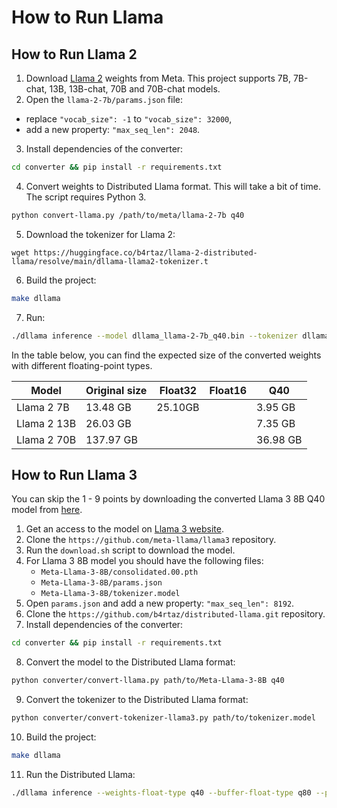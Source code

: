 # How to Run Llama

## How to Run Llama 2

1. Download [Llama 2](https://github.com/facebookresearch/llama) weights from Meta. This project supports 7B, 7B-chat, 13B, 13B-chat, 70B and 70B-chat models.
2. Open the `llama-2-7b/params.json` file:
  * replace `"vocab_size": -1` to `"vocab_size": 32000`,
  * add a new property: `"max_seq_len": 2048`.
3. Install dependencies of the converter:
```sh
cd converter && pip install -r requirements.txt
```
4. Convert weights to Distributed Llama format. This will take a bit of time. The script requires Python 3.
```sh
python convert-llama.py /path/to/meta/llama-2-7b q40
```
5. Download the tokenizer for Llama 2:
```
wget https://huggingface.co/b4rtaz/llama-2-distributed-llama/resolve/main/dllama-llama2-tokenizer.t
```
6. Build the project:
```bash
make dllama
```
7. Run:
```bash
./dllama inference --model dllama_llama-2-7b_q40.bin --tokenizer dllama-llama2-tokenizer.t --weights-float-type q40 --buffer-float-type q80 --prompt "Hello world" --steps 16 --nthreads 4
```

In the table below, you can find the expected size of the converted weights with different floating-point types.

| Model       | Original size | Float32  | Float16  | Q40      |
|-------------|---------------|----------|----------|----------|
| Llama 2 7B  | 13.48 GB      | 25.10GB  |          | 3.95 GB  |
| Llama 2 13B | 26.03 GB      |          |          | 7.35 GB  |
| Llama 2 70B | 137.97 GB     |          |          | 36.98 GB |

## How to Run Llama 3

You can skip the 1 - 9 points by downloading the converted Llama 3 8B Q40 model from [here](https://huggingface.co/b4rtaz/llama-3-8b-distributed-llama).

1. Get an access to the model on [Llama 3 website](https://llama.meta.com/llama-downloads).
2. Clone the `https://github.com/meta-llama/llama3` repository.
3. Run the `download.sh` script to download the model.
4. For Llama 3 8B model you should have the following files:
    - `Meta-Llama-3-8B/consolidated.00.pth`
    - `Meta-Llama-3-8B/params.json`
    - `Meta-Llama-3-8B/tokenizer.model`
5. Open `params.json` and add a new property: `"max_seq_len": 8192`.
6. Clone the `https://github.com/b4rtaz/distributed-llama.git` repository.
7. Install dependencies of the converter:
```sh
cd converter && pip install -r requirements.txt
```
8. Convert the model to the Distributed Llama format:
```bash
python converter/convert-llama.py path/to/Meta-Llama-3-8B q40
```
9. Convert the tokenizer to the Distributed Llama format:
```bash
python converter/convert-tokenizer-llama3.py path/to/tokenizer.model
```
10. Build the project:
```bash
make dllama
```
11. Run the Distributed Llama:
```bash
./dllama inference --weights-float-type q40 --buffer-float-type q80 --prompt "My name is" --steps 128 --nthreads 8 --model dllama_meta-llama-3-8b_q40.bin --tokenizer llama3-tokenizer.t
```
